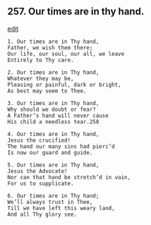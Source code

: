 
## 257.  Our times are in thy hand.
[edit](https://docs.google.com/document/d/1nCqnxhriTcUmoIiXChTqm2y_1hyIRwHd/edit?mode=html)



    1. Our times are in Thy hand,
    Father, we wish them there;
    Our life, our soul, our all, we leave 
    Entirely to Thy care.

    2. Our times are in Thy hand,
    Whatever they may be,
    Pleasing or painful, dark or bright, 
    As best may seem to Thee.

    3. Our times are in Thy hand,
    Why should we doubt or fear?
    A Father’s hand will never cause 
    His child a needless tear.258

    4. Our times are in Thy hand,
    Jesus the crucified!
    The hand our many sins had pierc’d 
    Is now our guard and guide.

    5. Our times are in Thy hand,
    Jesus the Advocate!
    Nor can that hand be stretch’d in vain, 
    For us to supplicate.

    6. Our times are in Thy hand;
    We’ll always trust in Thee,
    Till we have left this weary land,
    And all Thy glory see.
